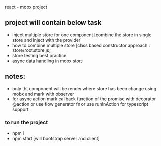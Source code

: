 react - mobx project 

## project will contain below task
- inject multiple store for one component [combine the store in single store and inject with the provider]
- how to combine multiple store [class based constructor approach : store/root.store.js]
-  store testing best practice
- async data handling in mobx store

## notes:
- only tht component will be render where store has been change using mobx and mark with observer
- for async action mark callback function of the promise with decorator @action  or use flow generator fn or use runInAction for typescript support 


### to run the project
- npm i
- npm start [will bootstrap server and client]